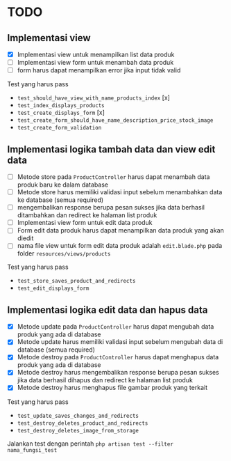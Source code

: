 # TODO
## Implementasi view
- [x] Implementasi view untuk menampilkan list data produk
- [ ] Implementasi view form untuk menambah data produk
- [ ] form harus dapat menampilkan error jika input tidak valid

Test yang harus pass
- `test_should_have_view_with_name_products_index` [x]
- `test_index_displays_products`
- `test_create_displays_form`   [x]
- `test_create_form_should_have_name_description_price_stock_image`
- `test_create_form_validation`


## Implementasi logika tambah data dan view edit data
- [ ] Metode store pada `ProductController` harus dapat menambah data produk baru ke dalam database
- [ ] Metode store harus memiliki validasi input sebelum menambahkan data ke database (semua required)
- [ ] mengembalikan response berupa pesan sukses jika data berhasil ditambahkan dan redirect ke halaman list produk
- [ ] Implementasi view form untuk edit data produk
- [ ] Form edit data produk harus dapat menampilkan data produk yang akan diedit
- [ ] nama file view untuk form edit data produk adalah `edit.blade.php` pada folder `resources/views/products`

Test yang harus pass
- `test_store_saves_product_and_redirects`
- `test_edit_displays_form`

## Implementasi logika edit data dan hapus data
- [x] Metode update pada `ProductController` harus dapat mengubah data produk yang ada di database
- [x] Metode update harus memiliki validasi input sebelum mengubah data di database (semua required)
- [x] Metode destroy pada `ProductController` harus dapat menghapus data produk yang ada di database
- [x] Metode destroy harus mengembalikan response berupa pesan sukses jika data berhasil dihapus dan redirect ke halaman list produk
- [x] Metode destroy harus menghapus file gambar produk yang terkait

Test yang harus pass
- `test_update_saves_changes_and_redirects`
- `test_destroy_deletes_product_and_redirects`
- `test_destroy_deletes_image_from_storage`

Jalankan test dengan perintah `php artisan test --filter nama_fungsi_test`
